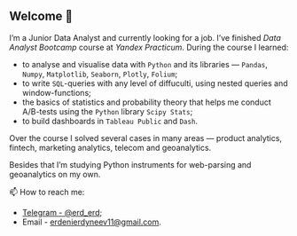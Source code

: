 ## Welcome 👋

I’m a Junior Data Analyst and currently looking for a job. I’ve finished *Data Analyst Bootcamp* course at *Yandex Practicum*. During the course I learned:
- to analyse and visualise data with `Python` and its libraries — `Pandas`, `Numpy`, `Matplotlib`, `Seaborn`, `Plotly`, `Folium`;
- to write `SQL`-queries with any level of diffuculti, using nested queries and window-functions;
- the basics of statistics and probability theory that helps me conduct A/B-tests using the `Python` library `Scipy Stats`;
- to build dashboards in `Tableau Public` and `Dash`.

Over the course I solved several cases in many areas — product analytics, fintech, marketing analytics, telecom and geoanalytics. 

Besides that I’m studying Python instruments for web-parsing and geoanalytics on my own.

📫 How to reach me:
- [Telegram - @erd_erd](https://t.me/erd_erd);
- Email - erdenierdyneev11@gmail.com.
